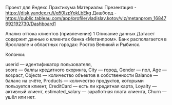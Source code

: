 Проект для Яндекс.Практикума
Материалы:
Презентация - https://disk.yandex.ru/i/q50IzpYokLbEkg
Дашборд - https://public.tableau.com/app/profile/vladislav.kotov/viz/metanprom_16847692192730/Dashboard1

Анализ оттока клиентов (привлечение)
1  Описание данных
Датасет содержит данные о клиентах банка «Метанпром». Банк располагается в Ярославле и областных городах: Ростов Великий и Рыбинск.

Колонки:

userid — идентификатор пользователя,  
score — баллы кредитного скоринга,
City — город,
Gender — пол,
Age — возраст,
Objects — количество объектов в собственности
Balance — баланс на счёте,
Products — количество продуктов, которыми пользуется клиент,
CreditCard — есть ли кредитная карта,
Loyalty — активный клиент,
estimated_salary — заработная плата клиента,
Churn — ушёл или нет.
